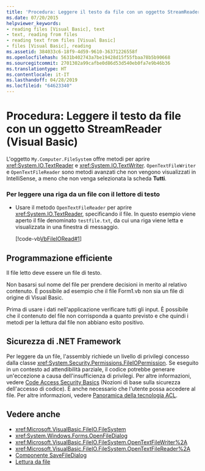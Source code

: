 ```yaml
---
title: 'Procedura: Leggere il testo da file con un oggetto StreamReader (Visual Basic)'
ms.date: 07/20/2015
helpviewer_keywords:
- reading files [Visual Basic], text
- text, reading from files
- reading text from files [Visual Basic]
- files [Visual Basic], reading
ms.assetid: 384033c6-18f9-4d59-9610-36371226558f
ms.openlocfilehash: 5631b402743a7be19428d15f55fbaa78b5b90668
ms.sourcegitcommit: 2701302a99cafbe0d86d53d540eb0fa7e9b46b36
ms.translationtype: HT
ms.contentlocale: it-IT
ms.lasthandoff: 04/28/2019
ms.locfileid: "64623340"
---
```

# <a name="how-to-read-text-from-files-with-a-streamreader-visual-basic"></a>Procedura: Leggere il testo da file con un oggetto StreamReader (Visual Basic)
L'oggetto `My.Computer.FileSystem` offre metodi per aprire <xref:System.IO.TextReader> e <xref:System.IO.TextWriter>. `OpenTextFileWriter` e `OpenTextFileReader` sono metodi avanzati che non vengono visualizzati in IntelliSense, a meno che non venga selezionata la scheda **Tutti**.  
  
### <a name="to-read-a-line-from-a-file-with-a-text-reader"></a>Per leggere una riga da un file con il lettore di testo  
  
- Usare il metodo `OpenTextFileReader` per aprire <xref:System.IO.TextReader>, specificando il file. In questo esempio viene aperto il file denominato `testfile.txt`, da cui una riga viene letta e visualizzata in una finestra di messaggio.  
  
     [!code-vb[VbFileIORead#1](~/samples/snippets/visualbasic/VS_Snippets_VBCSharp/VbFileIORead/VB/Class1.vb#1)]  
  
## <a name="robust-programming"></a>Programmazione efficiente  
 Il file letto deve essere un file di testo.  
  
 Non basarsi sul nome del file per prendere decisioni in merito al relativo contenuto. È possibile ad esempio che il file Form1.vb non sia un file di origine di Visual Basic.  
  
 Prima di usare i dati nell'applicazione verificare tutti gli input. È possibile che il contenuto del file non corrisponda a quanto previsto e che quindi i metodi per la lettura dal file non abbiano esito positivo.  
  
## <a name="net-framework-security"></a>Sicurezza di .NET Framework  
 Per leggere da un file, l'assembly richiede un livello di privilegi concesso dalla classe <xref:System.Security.Permissions.FileIOPermission>. Se eseguito in un contesto ad attendibilità parziale, il codice potrebbe generare un'eccezione a causa dell'insufficienza di privilegi. Per altre informazioni, vedere [Code Access Security Basics](../../../../framework/misc/code-access-security-basics.md) (Nozioni di base sulla sicurezza dell'accesso di codice). È anche necessario che l'utente possa accedere al file. Per altre informazioni, vedere [Panoramica della tecnologia ACL](https://docs.microsoft.com/previous-versions/dotnet/netframework-4.0/ms229742(v=vs.100)).  
  
## <a name="see-also"></a>Vedere anche

- <xref:Microsoft.VisualBasic.FileIO.FileSystem>
- <xref:System.Windows.Forms.OpenFileDialog>
- <xref:Microsoft.VisualBasic.FileIO.FileSystem.OpenTextFileWriter%2A>
- <xref:Microsoft.VisualBasic.FileIO.FileSystem.OpenTextFileReader%2A>
- [Componente SaveFileDialog](../../../../framework/winforms/controls/savefiledialog-component-windows-forms.md)
- [Lettura da file](../../../../visual-basic/developing-apps/programming/drives-directories-files/reading-from-files.md)
